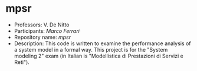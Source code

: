 mpsr
============
 * Professors: V. De Nitto
 * Participants: *Marco Ferrari*
 * Repository name: *mpsr*
 * Description: This code is written to examine the performance analysis of a system model in a formal way. This project is for the "System modeling 2" exam (in Italian is "Modellistica di Prestazioni di Servizi e Reti").
